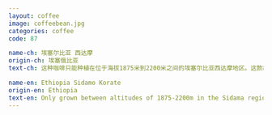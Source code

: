 ```yaml
---
layout: coffee
image: coffeebean.jpg
categories: coffee
code: 87

name-ch: 埃塞尔比亚 西达摩
origin-ch: 埃塞俄比亚
text-ch: 这种咖啡只能种植在位于海拔1875米到2200米之间的埃塞尔比亚西达摩地区。这款87分的精品咖啡豆有一个非常平衡的焦糖口味和轻轻的果味。

name-en: Ethiopia Sidamo Korate
origin-en: Ethiopia
text-en: Only grown between altitudes of 1875-2200m in the Sidama region of Ethiopia, this 87 Q score coffee marries a very well balanced brown sugar sweetness and a syrupy body with tones of soft stoned fruits.  Its substantial mouth-feel and good acidity make this an excellent coffee and we are honoured to be able to feature this coffee in our current offer.
---
```


